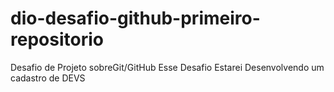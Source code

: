# dio-desafio-github-primeiro-repositorio
Desafio de Projeto sobreGit/GitHub
Esse Desafio Estarei Desenvolvendo um cadastro de DEVS
